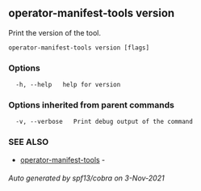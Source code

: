 ## operator-manifest-tools version

Print the version of the tool.

```
operator-manifest-tools version [flags]
```

### Options

```
  -h, --help   help for version
```

### Options inherited from parent commands

```
  -v, --verbose   Print debug output of the command
```

### SEE ALSO

* [operator-manifest-tools](operator-manifest-tools.md)	 - 

###### Auto generated by spf13/cobra on 3-Nov-2021
